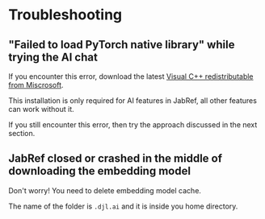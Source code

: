 # Troubleshooting

## "Failed to load PyTorch native library" while trying the AI chat

If you encounter this error, download the latest [Visual C++ redistributable from Miscrosoft](https://learn.microsoft.com/en-us/cpp/windows/latest-supported-vc-redist?view=msvc-170#latest-microsoft-visual-c-redistributable-version).

This installation is only required for AI features in JabRef, all other features can work without it.

If you still encounter this error, then try the approach discussed in the next section.

## JabRef closed or crashed in the middle of downloading the embedding model

Don't worry! You need to delete embedding model cache.

The name of the folder is `.djl.ai` and it is inside you home directory.
